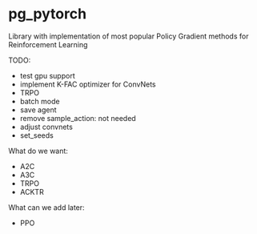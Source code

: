 # pg_pytorch
Library with implementation of most popular Policy Gradient methods for Reinforcement Learning

TODO:
* test gpu support
* implement K-FAC optimizer for ConvNets
* TRPO
* batch mode
* save agent
* remove sample_action: not needed
* adjust convnets
* set_seeds

What do we want:
* A2C
* A3C
* TRPO
* ACKTR

What can we add later:
* PPO
